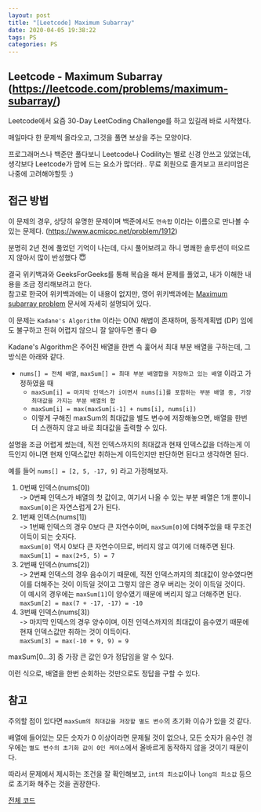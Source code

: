 ```yaml
---
layout: post
title: "[Leetcode] Maximum Subarray"
date: 2020-04-05 19:38:22
tags: PS
categories: PS
---
```


## Leetcode - Maximum Subarray (https://leetcode.com/problems/maximum-subarray/)

Leetcode에서 요즘 30-Day LeetCoding Challenge를 하고 있길래 바로 시작했다.

매일마다 한 문제씩 올라오고, 그것을 풀면 보상을 주는 모양이다.

프로그래머스나 백준만 풀다보니 Leetcode나 Codility는 별로 신경 안쓰고 있었는데, 생각보다 Leetcode가 맘에 드는 요소가 많더라.. 무료 회원으로 즐겨보고 프리미엄은 나중에 고려해야할듯 :)

## 접근 방법
이 문제의 경우, 상당히 유명한 문제이며 백준에서도 `연속합` 이라는 이름으로 만나볼 수 있는 문제다.
(https://www.acmicpc.net/problem/1912)

분명히 2년 전에 풀었던 기억이 나는데, 다시 풀어보려고 하니 명쾌한 솔루션이 떠오르지 않아서 많이 반성했다 😇

결국 위키백과와 GeeksForGeeks를 통해 복습을 해서 문제를 풀었고, 내가 이해한 내용을 조금 정리해보려고 한다.  
참고로 한국어 위키백과에는 이 내용이 없지만, 영어 위키백과에는 [Maximum subarray problem](https://en.wikipedia.org/wiki/Maximum_subarray_problem) 문서에 자세히 설명되어 있다.  

이 문제는 `Kadane's Algorithm` 이라는 O(N) 해법이 존재하며, 동적계획법 (DP) 임에도 불구하고 전혀 어렵지 않으니 잘 알아두면 좋다 😄

Kadane's Algorithm은 주어진 배열을 한번 슥 훑어서 최대 부분 배열을 구하는데, 그 방식은 아래와 같다.

* `nums[] = 전체 배열`, `maxSum[] = 최대 부분 배열합을 저장하고 있는 배열` 이라고 가정하였을 때
    * `maxSum[i] = 마지막 인덱스가 i이면서 nums[i]를 포함하는 부분 배열 중, 가장 최대값을 가지는 부분 배열의 합`
    * `maxSum[i] = max(maxSum[i-1] + nums[i], nums[i])`
    * 이렇게 구해진 maxSum의 최대값을 별도 변수에 저장해놓으면, 배열을 한번 더 스캔하지 않고 바로 최대값을 출력할 수 있다.

설명을 조금 어렵게 썼는데, 직전 인덱스까지의 최대값과 현재 인덱스값을 더하는게 이득인지 아니면 현재 인덱스값만 취하는게 이득인지만 판단하면 된다고 생각하면 된다.

예를 들어 `nums[] = [2, 5, -17, 9]` 라고 가정해보자.

1) 0번째 인덱스(nums[0])  
  -> 0번째 인덱스가 배열의 첫 값이고, 여기서 나올 수 있는 부분 배열은 1개 뿐이니 `maxSum[0]`은 자연스럽게 2가 된다.
2) 1번째 인덱스(nums[1])  
  -> 1번째 인덱스의 경우 0보다 큰 자연수이며, `maxSum[0]`에 더해주었을 때 무조건 이득이 되는 숫자다.  
  `maxSum[0]` 역시 0보다 큰 자연수이므로, 버리지 않고 여기에 더해주면 된다.  
  `maxSum[1] = max(2+5, 5) = 7`
3) 2번째 인덱스(nums[2])  
  -> 2번째 인덱스의 경우 음수이기 때문에, 직전 인덱스까지의 최대값이 양수였다면 이를 더해주는 것이 이득일 것이고 그렇지 않은 경우 버리는 것이 이득일 것이다.  
  이 예시의 경우에는 `maxSum[1]`이 양수였기 때문에 버리지 않고 더해주면 된다.  
  `maxSum[2] = max(7 + -17, -17) = -10`
4) 3번째 인덱스(nums[3])  
  -> 마지막 인덱스의 경우 양수이며, 이전 인덱스까지의 최대값이 음수였기 때문에 현재 인덱스값만 취하는 것이 이득이다.  
  `maxSum[3] = max(-10 + 9, 9) = 9`

maxSum[0...3] 중 가장 큰 값인 9가 정답임을 알 수 있다.

이런 식으로, 배열을 한번 순회하는 것만으로도 정답을 구할 수 있다.

## 참고
주의할 점이 있다면 `maxSum의 최대값을 저장할 별도 변수`의 초기화 이슈가 있을 것 같다.

배열에 들어있는 모든 숫자가 0 이상이라면 문제될 것이 없으나, 모든 숫자가 음수인 경우에는 `별도 변수의 초기화 값이 0인 케이스`에서 올바르게 동작하지 않을 것이기 때문이다.

따라서 문제에서 제시하는 조건을 잘 확인해보고, `int의 최소값`이나 `long의 최소값` 등으로 초기화 해주는 것을 권장한다.

[전체 코드](https://github.com/joshua-qa/PS/blob/master/leetcode/MaximumSubarray.java)